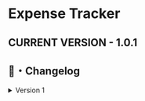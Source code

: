 # Expense Tracker

## CURRENT VERSION - 1.0.1

## <a id="Changelog"></a>📝・Changelog
<details>
  <summary>Version 1</summary>

    [Version 1.0.1]
        - Fixed a bug when the user get blocked, the correct pin need to be inserted twice
    [Version 1.0.0]
        - Added Login System
        - Added Blocking system for when user inserts wrong pin 5 times in a row. Each time user goes to blocking area, the blocking time doubles.
        - Added Static Methods for code optimization
        - Configuration File located in %temp% "FileManagement.cfg"
    

</details>
